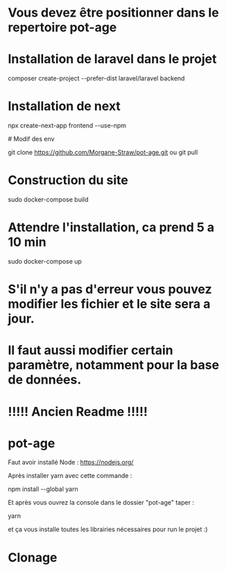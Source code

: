 

# Vous devez être positionner dans le repertoire pot-age

# Installation de laravel dans le projet
composer create-project --prefer-dist laravel/laravel backend

# Installation de next
npx create-next-app frontend --use-npm

# Modif des env

git clone https://github.com/Morgane-Straw/pot-age.git ou git pull

# Construction du site
sudo docker-compose build

# Attendre l'installation, ca prend 5 a 10 min
sudo docker-compose up

# S'il n'y a pas d'erreur vous pouvez modifier les fichier et le site sera a jour.
# Il faut aussi modifier certain paramètre, notamment pour la base de données.














# !!!!! Ancien Readme !!!!! #
# pot-age
Faut avoir installé Node : https://nodejs.org/ 


Après installer yarn avec cette commande :



npm install --global yarn




Et après vous ouvrez la console dans le dossier "pot-age" taper :



yarn



et ça vous installe toutes les librairies nécessaires pour run le projet :)


# Clonage
